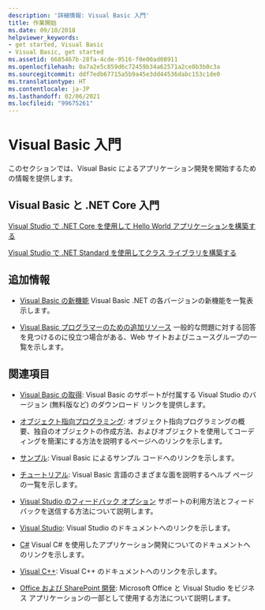 ```yaml
---
description: '詳細情報: Visual Basic 入門'
title: 作業開始
ms.date: 09/10/2018
helpviewer_keywords:
- get started, Visual Basic
- Visual Basic, get started
ms.assetid: 6685467b-28fa-4cde-9516-f0e00ad08911
ms.openlocfilehash: 0a7a2e5c859d6c72459b34a62571a2ce8b3b0c3a
ms.sourcegitcommit: ddf7edb67715a5b9a45e3dd44536dabc153c1de0
ms.translationtype: HT
ms.contentlocale: ja-JP
ms.lasthandoff: 02/06/2021
ms.locfileid: "99675261"
---
```

# <a name="get-started-with-visual-basic"></a>Visual Basic 入門

このセクションでは、Visual Basic によるアプリケーション開発を開始するための情報を提供します。

## <a name="get-started-with-visual-basic-and-net-core"></a>Visual Basic と .NET Core 入門

[Visual Studio で .NET Core を使用して Hello World アプリケーションを構築する](../../core/tutorials/with-visual-studio.md)

[Visual Studio で .NET Standard を使用してクラス ライブラリを構築する](../../core/tutorials/library-with-visual-studio.md)

## <a name="additional-information"></a>追加情報

- [Visual Basic の新機能](../whats-new/index.md) Visual Basic .NET の各バージョンの新機能を一覧表示します。

- [Visual Basic プログラマーのための追加リソース](additional-resources.md) 一般的な問題に対する回答を見つけるのに役立つ場合がある、Web サイトおよびニュースグループの一覧を示します。

## <a name="see-also"></a>関連項目

- [Visual Basic の取得](https://visualstudio.microsoft.com/downloads/?utm_medium=microsoft&utm_source=docs.microsoft.com&utm_campaign=inline+link&utm_content=download+vs2019): Visual Basic のサポートが付属する Visual Studio のバージョン (無料版など) のダウンロード リンクを提供します。

- [オブジェクト指向プログラミング](../programming-guide/concepts/object-oriented-programming.md): オブジェクト指向プログラミングの概要、独自のオブジェクトの作成方法、およびオブジェクトを使用してコーディングを簡潔にする方法を説明するページへのリンクを示します。

- [サンプル](https://github.com/dotnet/docs/tree/master/samples/snippets/visualbasic): Visual Basic によるサンプル コードへのリンクを示します。

- [チュートリアル](../walkthroughs.md): Visual Basic 言語のさまざまな面を説明するヘルプ ページの一覧を示します。

- [Visual Studio のフィードバック オプション](/visualstudio/ide/feedback-options) サポートの利用方法とフィードバックを送信する方法について説明します。

- [Visual Studio](/visualstudio/): Visual Studio のドキュメントへのリンクを示します。

- [C#](../../csharp/index.yml) Visual C# を使用したアプリケーション開発についてのドキュメントへのリンクを示します。

- [Visual C++](/cpp/): Visual C++ のドキュメントへのリンクを示します。

- [Office および SharePoint 開発](/visualstudio/vsto/office-and-sharepoint-development-in-visual-studio): Microsoft Office と Visual Studio をビジネス アプリケーションの一部として使用する方法について説明します。
